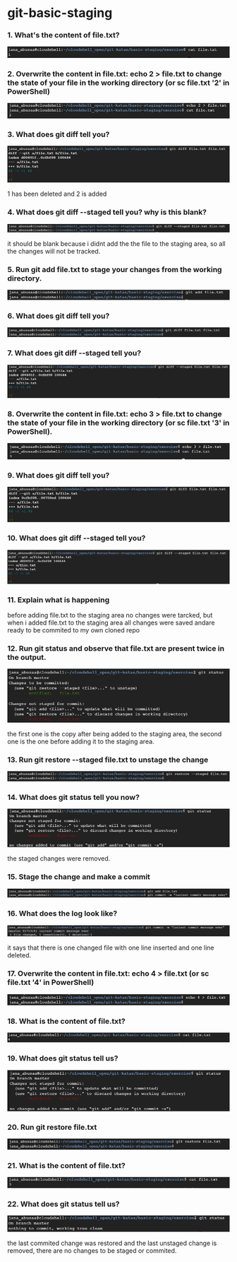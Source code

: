 # git-basic-staging


### 1. What's the content of file.txt?
<img src="/staging/staging1.png">


### 2. Overwrite the content in file.txt: echo 2 > file.txt to change the state of your file in the working directory (or sc file.txt '2' in PowerShell)
<img src="/staging/staging2.png">


### 3. What does git diff tell you?
<img src="/staging/staging3.png">
<p> 1 has been deleted and 2 is added </p>

### 4. What does git diff --staged tell you? why is this blank?
<img src="/staging/staging4.png">
<p>it should be blank because i didnt add the the file to the staging area, so all the changes will not be tracked.</p>

### 5. Run git add file.txt to stage your changes from the working directory.
<img src="/staging/staging5.png">


### 6. What does git diff tell you?
<img src="/staging/staging6.png">


### 7. What does git diff --staged tell you?
<img src="/staging/staging7.png">


### 8. Overwrite the content in file.txt: echo 3 > file.txt to change the state of your file in the working directory (or sc file.txt '3' in PowerShell).
<img src="/staging/staging8.png">


### 9. What does git diff tell you?
<img src="/staging/staging9.png">


### 10. What does git diff --staged tell you?
<img src="/staging/staging10.png">


### 11. Explain what is happening
<p> before adding file.txt to the staging area no changes were tarcked, but when i added file.txt to the staging area all changes were saved andare ready to be commited to my own cloned repo </p>

### 12. Run git status and observe that file.txt are present twice in the output.
<img src="/staging/staging12.png">
<p> the first one is the copy after being added to the staging area, the second one is the one before adding it to the staging area. </p>

### 13. Run git restore --staged file.txt to unstage the change
<img src="/staging/staging13.png">


### 14. What does git status tell you now?
<img src="/staging/staging14.png">
<p> the staged changes were removed. </p>

### 15. Stage the change and make a commit
<img src="/staging/staging15.png">


### 16. What does the log look like?
<img src="/staging/staging16.png">
<p> it says that there is one changed file with one line inserted and one line deleted. </p>

### 17. Overwrite the content in file.txt: echo 4 > file.txt (or sc file.txt '4' in PowerShell)
<img src="/staging/staging17.png">


### 18. What is the content of file.txt?
<img src="/staging/staging18.png">


### 19. What does git status tell us?
<img src="/staging/staging19.png">


### 20. Run git restore file.txt
<img src="/staging/staging20.png">


### 21. What is the content of file.txt?
<img src="/staging/staging21.png">


### 22. What does git status tell us?
<img src="/staging/staging22.png">
<p> the last commited change was restored and the last unstaged change is removed, there are no changes to be staged or commited. </p>

